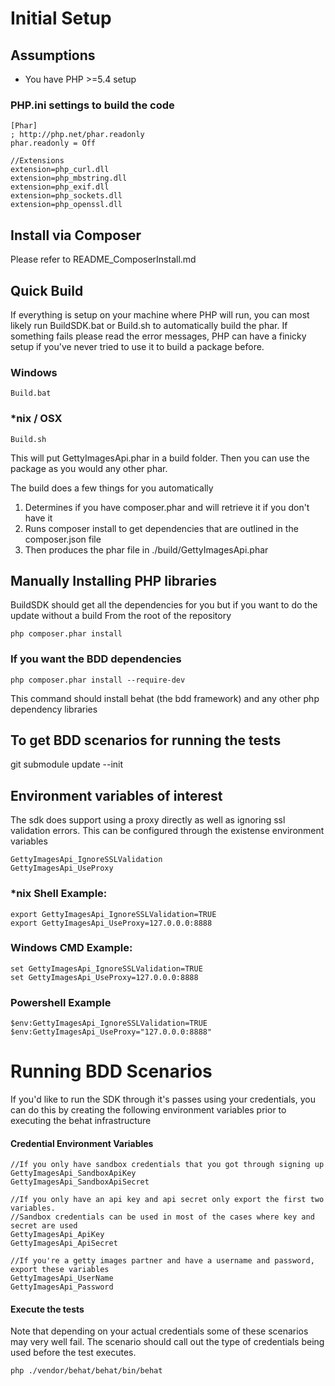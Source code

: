 # Initial Setup

## Assumptions
* You have PHP >=5.4 setup

### PHP.ini settings to build the code
    [Phar]
    ; http://php.net/phar.readonly
    phar.readonly = Off

	//Extensions
	extension=php_curl.dll
	extension=php_mbstring.dll
	extension=php_exif.dll
	extension=php_sockets.dll
    extension=php_openssl.dll

## Install via Composer
Please refer to README_ComposerInstall.md

## Quick Build
If everything is setup on your machine where PHP will run, you can most likely run BuildSDK.bat or Build.sh to automatically build the phar. If something fails please read the error messages, PHP can have a finicky setup if you've never tried to use it to build a package before.

### Windows

    Build.bat

### *nix / OSX

    Build.sh

This will put GettyImagesApi.phar in a build folder. Then you can use the package as you would any other phar.

The build does a few things for you automatically
1. Determines if you have composer.phar and will retrieve it if you don't have it
1. Runs composer install to get dependencies that are outlined in the composer.json file
1. Then produces the phar file in ./build/GettyImagesApi.phar

## Manually Installing PHP libraries

BuildSDK should get all the dependencies for you but if you want to do the update without a build
From the root of the repository

    php composer.phar install

### If you want the BDD dependencies

    php composer.phar install --require-dev

This command should install behat (the bdd framework) and any other php dependency libraries

## To get BDD scenarios for running the tests
git submodule update --init


## Environment variables of interest

The sdk does support using a proxy directly as well as ignoring ssl validation errors. This can be configured through the existense environment variables

    GettyImagesApi_IgnoreSSLValidation
    GettyImagesApi_UseProxy

### *nix Shell Example:

    export GettyImagesApi_IgnoreSSLValidation=TRUE
    export GettyImagesApi_UseProxy=127.0.0.0:8888

### Windows CMD Example:

    set GettyImagesApi_IgnoreSSLValidation=TRUE
    set GettyImagesApi_UseProxy=127.0.0.0:8888

### Powershell Example

    $env:GettyImagesApi_IgnoreSSLValidation=TRUE
    $env:GettyImagesApi_UseProxy="127.0.0.0:8888"

# Running BDD Scenarios

If you'd like to run the SDK through it's passes using your credentials, you can do this by creating the following environment variables prior to executing the behat infrastructure

#### Credential Environment Variables

    //If you only have sandbox credentials that you got through signing up
    GettyImagesApi_SandboxApiKey
    GettyImagesApi_SandboxApiSecret

    //If you only have an api key and api secret only export the first two variables.
    //Sandbox credentials can be used in most of the cases where key and secret are used
    GettyImagesApi_ApiKey
    GettyImagesApi_ApiSecret

    //If you're a getty images partner and have a username and password, export these variables
    GettyImagesApi_UserName
    GettyImagesApi_Password

#### Execute the tests

Note that depending on your actual credentials some of these scenarios may very well fail. The scenario should call out the type of credentials being used before the test executes.


    php ./vendor/behat/behat/bin/behat

